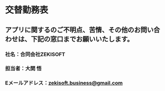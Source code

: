 # 交替勤務表

## アプリに関するのご不明点、苦情、その他のお問い合わせは、下記の窓口までお願いいたします。
### 社名：合同会社ZEKISOFT
### 担当者：大関 悟
### Eメールアドレス：zekisoft.business@gmail.com
